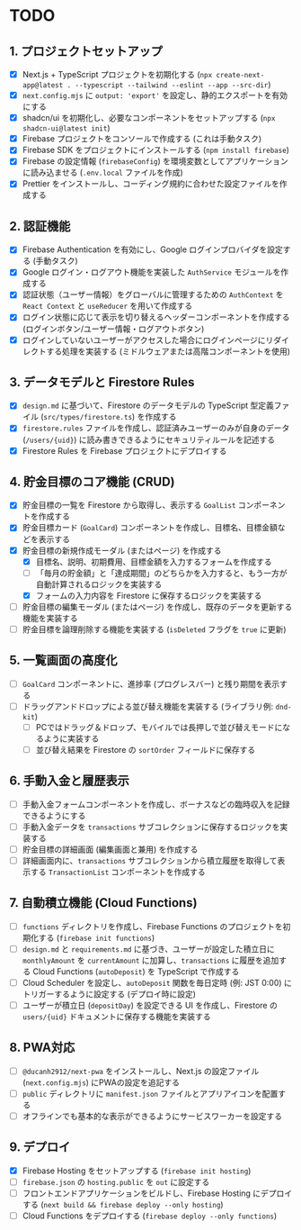 # TODO

## 1. プロジェクトセットアップ

- [x] Next.js + TypeScript プロジェクトを初期化する (`npx create-next-app@latest . --typescript --tailwind --eslint --app --src-dir`)
- [x] `next.config.mjs` に `output: 'export'` を設定し、静的エクスポートを有効にする
- [x] shadcn/ui を初期化し、必要なコンポーネントをセットアップする (`npx shadcn-ui@latest init`)
- [x] Firebase プロジェクトをコンソールで作成する (これは手動タスク)
- [x] Firebase SDK をプロジェクトにインストールする (`npm install firebase`)
- [x] Firebase の設定情報 (`firebaseConfig`) を環境変数としてアプリケーションに読み込ませる (`.env.local` ファイルを作成)
- [x] Prettier をインストールし、コーディング規約に合わせた設定ファイルを作成する

## 2. 認証機能

- [x] Firebase Authentication を有効にし、Google ログインプロバイダを設定する (手動タスク)
- [x] Google ログイン・ログアウト機能を実装した `AuthService` モジュールを作成する
- [x] 認証状態（ユーザー情報）をグローバルに管理するための `AuthContext` を `React Context` と `useReducer` を用いて作成する
- [x] ログイン状態に応じて表示を切り替えるヘッダーコンポーネントを作成する (ログインボタン/ユーザー情報・ログアウトボタン)
- [x] ログインしていないユーザーがアクセスした場合にログインページにリダイレクトする処理を実装する (ミドルウェアまたは高階コンポーネントを使用)

## 3. データモデルと Firestore Rules

- [x] `design.md` に基づいて、Firestore のデータモデルの TypeScript 型定義ファイル (`src/types/firestore.ts`) を作成する
- [x] `firestore.rules` ファイルを作成し、認証済みユーザーのみが自身のデータ (`/users/{uid}`) に読み書きできるようにセキュリティルールを記述する
- [x] Firestore Rules を Firebase プロジェクトにデプロイする

## 4. 貯金目標のコア機能 (CRUD)

- [x] 貯金目標の一覧を Firestore から取得し、表示する `GoalList` コンポーネントを作成する
- [x] 貯金目標カード (`GoalCard`) コンポーネントを作成し、目標名、目標金額などを表示する
- [x] 貯金目標の新規作成モーダル (またはページ) を作成する
    - [x] 目標名、説明、初期費用、目標金額を入力するフォームを作成する
    - [ ] 「毎月の貯金額」と「達成期間」のどちらかを入力すると、もう一方が自動計算されるロジックを実装する
    - [x] フォームの入力内容を Firestore に保存するロジックを実装する
- [ ] 貯金目標の編集モーダル (またはページ) を作成し、既存のデータを更新する機能を実装する
- [ ] 貯金目標を論理削除する機能を実装する (`isDeleted` フラグを `true` に更新)

## 5. 一覧画面の高度化

- [ ] `GoalCard` コンポーネントに、進捗率 (プログレスバー) と残り期間を表示する
- [ ] ドラッグアンドドロップによる並び替え機能を実装する (ライブラリ例: `dnd-kit`)
    - [ ] PCではドラッグ＆ドロップ、モバイルでは長押しで並び替えモードになるように実装する
    - [ ] 並び替え結果を Firestore の `sortOrder` フィールドに保存する

## 6. 手動入金と履歴表示

- [ ] 手動入金フォームコンポーネントを作成し、ボーナスなどの臨時収入を記録できるようにする
- [ ] 手動入金データを `transactions` サブコレクションに保存するロジックを実装する
- [ ] 貯金目標の詳細画面 (編集画面と兼用) を作成する
- [ ] 詳細画面内に、`transactions` サブコレクションから積立履歴を取得して表示する `TransactionList` コンポーネントを作成する

## 7. 自動積立機能 (Cloud Functions)

- [ ] `functions` ディレクトリを作成し、Firebase Functions のプロジェクトを初期化する (`firebase init functions`)
- [ ] `design.md` と `requirements.md` に基づき、ユーザーが設定した積立日に `monthlyAmount` を `currentAmount` に加算し、`transactions` に履歴を追加する Cloud Functions (`autoDeposit`) を TypeScript で作成する
- [ ] Cloud Scheduler を設定し、`autoDeposit` 関数を毎日定時 (例: JST 0:00) にトリガーするように設定する (デプロイ時に設定)
- [ ] ユーザーが積立日 (`depositDay`) を設定できる UI を作成し、Firestore の `users/{uid}` ドキュメントに保存する機能を実装する

## 8. PWA対応

- [ ] `@ducanh2912/next-pwa` をインストールし、Next.js の設定ファイル (`next.config.mjs`) にPWAの設定を追記する
- [ ] `public` ディレクトリに `manifest.json` ファイルとアプリアイコンを配置する
- [ ] オフラインでも基本的な表示ができるようにサービスワーカーを設定する

## 9. デプロイ

- [x] Firebase Hosting をセットアップする (`firebase init hosting`)
- [ ] `firebase.json` の `hosting.public` を `out` に設定する
- [ ] フロントエンドアプリケーションをビルドし、Firebase Hosting にデプロイする (`next build && firebase deploy --only hosting`)
- [ ] Cloud Functions をデプロイする (`firebase deploy --only functions`)
